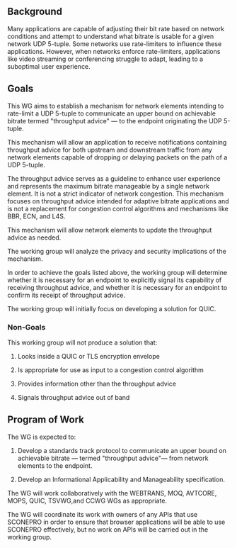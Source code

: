 ## Background

Many applications are capable of adjusting their bit rate based on
network conditions and attempt to understand what bitrate is usable for
a given network UDP 5-tuple. Some networks use rate-limiters to
influence these applications. However, when networks enforce
rate-limiters, applications like video streaming or conferencing
struggle to adapt, leading to a suboptimal user experience.

## Goals

This WG aims to establish a mechanism for network elements intending to
rate-limit a UDP 5-tuple to communicate an upper bound on achievable
bitrate termed "throughput advice" — to the endpoint originating the UDP
5-tuple.

This mechanism will allow an application to receive notifications
containing throughput advice for both upstream and downstream traffic
from any network elements capable of dropping or delaying packets on the
path of a UDP 5-tuple.

The throughput advice serves as a guideline to enhance user experience
and represents the maximum bitrate manageable by a single network
element. It is not a strict indicator of network congestion. This
mechanism focuses on throughput advice intended for adaptive bitrate
applications and is not a replacement for congestion control algorithms
and mechanisms like BBR, ECN, and L4S.

This mechanism will allow network elements to update the throughput
advice as needed.

The working group will analyze the privacy and security implications of
the mechanism.

In order to achieve the goals listed above, the working group will
determine whether it is necessary for an endpoint to explicitly signal
its capability of receiving throughput advice, and whether it is
necessary for an endpoint to confirm its receipt of throughput advice.

The working group will initially focus on developing a solution for
QUIC.

### Non-Goals

This working group will not produce a solution that:

1. Looks inside a QUIC or TLS encryption envelope

2. Is appropriate for use as input to a congestion control algorithm

3. Provides information other than the throughput advice

4. Signals throughput advice out of band

## Program of Work

The WG is expected to:

1. Develop a standards track protocol to communicate an upper bound on
achievable bitrate — termed "throughput advice"— from network elements
to the endpoint.

2. Develop an Informational Applicability and Manageability
specification.

The WG will work collaboratively with the WEBTRANS, MOQ, AVTCORE, MOPS,
QUIC, TSVWG,and CCWG WGs as appropriate.

The WG will coordinate its work with owners of any APIs that use
SCONEPRO in order to ensure that browser applications will be able to
use SCONEPRO effectively, but no work on APIs will be carried out in the
working group.
